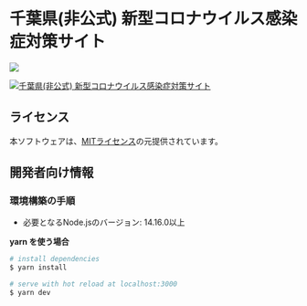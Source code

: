 # 千葉県(非公式) 新型コロナウイルス感染症対策サイト

![](https://github.com/tokyo-metropolitan-gov/covid19/workflows/production%20deploy/badge.svg)

[![千葉県(非公式) 新型コロナウイルス感染症対策サイト](https://user-images.githubusercontent.com/1597074/119259155-d9373900-bc07-11eb-9e12-0ee71058e77c.png)](https://covid19-chiba.netlify.app/)

## ライセンス
本ソフトウェアは、[MITライセンス](./LICENSE.txt)の元提供されています。

## 開発者向け情報

### 環境構築の手順

- 必要となるNode.jsのバージョン: 14.16.0以上

**yarn を使う場合**
```bash
# install dependencies
$ yarn install

# serve with hot reload at localhost:3000
$ yarn dev
```
